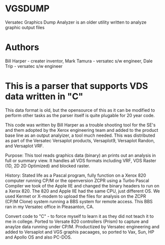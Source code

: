 # VGSDUMP
Versatec Graphics Dump Analyzer is an older utility written to analyze graphic output files
# Authors
Bill Harper - creater inventor, Mark Tamura - versatec s/w engineer, Dale Trip - versatec s/w engineer
# This is a parser that supports VDS data written in "C"
This data format is old, but the opensource of this as it can be modified to perform other tasks
as the parser itself is quite plugable for 20 year code.

This code was written by Bill Harper as a trouble shooting tool for the SE's and them adopted by the Xerox
engineering team and added to the product base line as an output analyizer, a tool much needed.  This was distributed as part of the Versatec Versaplot products, Versaplot9, Versaplot Randon, and Versaplot VRF. 

Purpose:
This tool reads graphics data (binary) an prints out an analysis in full or summary view.  It handles all VDS formats including VRF, VDS Raster (1D, 2D 2D Optimized) and blocked raster.

History:
Stated life as a Pascal program, fully function on a Xerox 820 computer running CP/M or the openversion ZCPR using a Turbo Pascal Compiler we took of the Apple IIE and changed the binary headers to run on a Xerox 820. The 820 and Apple IIE had the same CPU, just different OS. We used Kermet or X-modem to upload the files for analysis on the ZCPR (CP/M Clone) system running a BBS system for remote access.  This BBS ran in my Versatec office in Pleasanton, CA.  

Convert code to "C" - to force myself to learn it as they did not teach it to me in college.
Ported to Versate 820 controllers (Prism) to capture and anaylze data running under CP/M. 
Productized by Versatec engineering and added to Versaplot and VGS graphis pacaages, so ported to Vax, Sun, HP and Apollo OS and also PC-DOS. 
